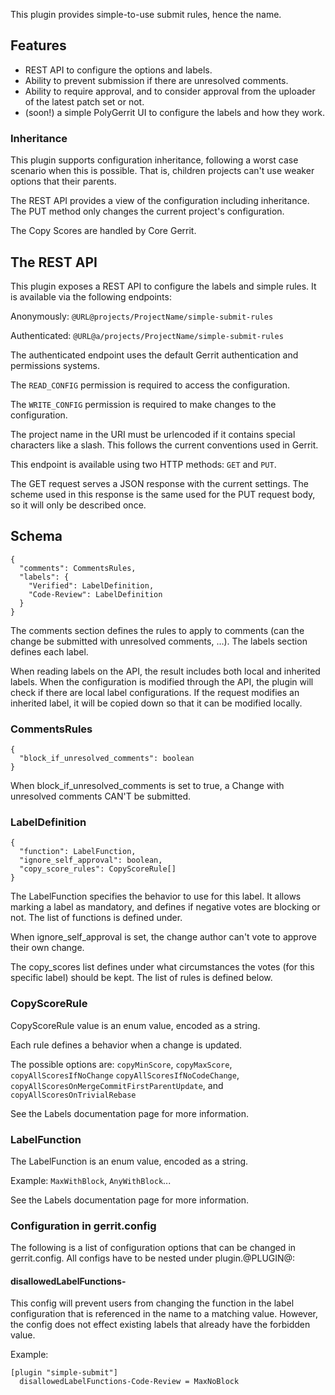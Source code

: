 This plugin provides simple-to-use submit rules, hence the name.

## Features
- REST API to configure the options and labels.
- Ability to prevent submission if there are unresolved comments.
- Ability to require approval, and to consider approval from the uploader of the
  latest patch set or not.
- (soon!) a simple PolyGerrit UI to configure the labels and how they work.

### Inheritance
This plugin supports configuration inheritance, following a worst case scenario when this is
possible. That is, children projects can't use weaker options that their parents.

The REST API provides a view of the configuration including inheritance.
The PUT method only changes the current project's configuration.

The Copy Scores are handled by Core Gerrit.

## The REST API
This plugin exposes a REST API to configure the labels and simple rules. It is available via the
following endpoints:

Anonymously: `@URL@projects/ProjectName/simple-submit-rules`

Authenticated: `@URL@a/projects/ProjectName/simple-submit-rules`

The authenticated endpoint uses the default Gerrit authentication and permissions systems.

The `READ_CONFIG` permission is required to access the configuration.

The `WRITE_CONFIG` permission is required to make changes to the configuration.

The project name in the URI must be urlencoded if it contains special characters like a slash.
This follows the current conventions used in Gerrit.

This endpoint is available using two HTTP methods: `GET` and `PUT`.

The GET request serves a JSON response with the current settings. The scheme used in this response
is the same used for the PUT request body, so it will only be described once.

## Schema

```
{
  "comments": CommentsRules,
  "labels": {
    "Verified": LabelDefinition,
    "Code-Review": LabelDefinition
  }
}
```

The comments section defines the rules to apply to comments (can the change be submitted with
unresolved comments, …). The labels section defines each label.

When reading labels on the API, the result includes both local and inherited labels.
When the configuration is modified through the API, the plugin will check if there are
local label configurations. If the request modifies an inherited label, it will be copied
down so that it can be modified locally.

### CommentsRules

```
{
  "block_if_unresolved_comments": boolean
}
```

When block_if_unresolved_comments is set to true, a Change with unresolved comments CAN'T be
submitted.

### LabelDefinition

```
{
  "function": LabelFunction,
  "ignore_self_approval": boolean,
  "copy_score_rules": CopyScoreRule[]
}
```

The LabelFunction specifies the behavior to use for this label.
It allows marking a label as mandatory, and defines if negative votes are blocking or not.
The list of functions is defined under.

When ignore_self_approval is set, the change author can't vote to approve their own change.

The copy_scores list defines under what circumstances the votes (for this specific label) should be
kept. The list of rules is defined below.


### CopyScoreRule
CopyScoreRule value is an enum value, encoded as a string.

Each rule defines a behavior when a change is updated.

The possible options are: `copyMinScore`, `copyMaxScore`, `copyAllScoresIfNoChange`
`copyAllScoresIfNoCodeChange`, `copyAllScoresOnMergeCommitFirstParentUpdate`, and
`copyAllScoresOnTrivialRebase`

See the Labels documentation page for more information.

### LabelFunction
The LabelFunction is an enum value, encoded as a string.

Example: `MaxWithBlock`, `AnyWithBlock`...

See the Labels documentation page for more information.

### Configuration in gerrit.config

The following is a list of configuration options that can be changed
in gerrit.config. All configs have to be nested under plugin.@PLUGIN@:

#### disallowedLabelFunctions-<label-name>

This config will prevent users from changing the function in the
label configuration that is referenced in the name to a matching value.
However, the config does not effect existing labels that already have
the forbidden value.

Example:
```
[plugin "simple-submit"]
  disallowedLabelFunctions-Code-Review = MaxNoBlock
```
